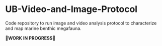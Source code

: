 # UB-Video-and-Image-Protocol
Code repository to run image and video analysis protocol to characterize and map marine benthic megafauna.

**🚧WORK IN PROGRESS🚧**


